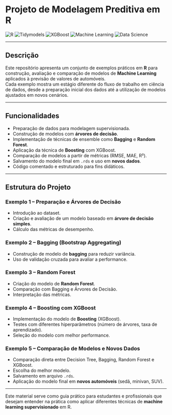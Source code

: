 # Projeto de Modelagem Preditiva em R

![R](https://img.shields.io/badge/R-Linguagem-276DC3?style=flat-square&logo=r)
![Tidymodels](https://img.shields.io/badge/Tidymodels-Framework-FF3366?style=flat-square&logo=r)
![XGBoost](https://img.shields.io/badge/XGBoost-Boosting-FF8000?style=flat-square&logo=python)
![Machine Learning](https://img.shields.io/badge/Machine%20Learning-Modelos-102230?style=flat-square&logo=opsgenie)
![Data Science](https://img.shields.io/badge/Data%20Science-Análise-4B8BBE?style=flat-square&logo=anaconda)

---

## Descrição
Este repositório apresenta um conjunto de exemplos práticos em **R** para construção, avaliação e comparação de modelos de **Machine Learning** aplicados à previsão de valores de automóveis.  
Cada exemplo mostra um estágio diferente do fluxo de trabalho em ciência de dados, desde a preparação inicial dos dados até a utilização de modelos ajustados em novos cenários.

---

## Funcionalidades
- Preparação de dados para modelagem supervisionada.  
- Construção de modelos com **árvores de decisão**.  
- Implementação de técnicas de ensemble como **Bagging** e **Random Forest**.  
- Aplicação da técnica de **Boosting** com XGBoost.  
- Comparação de modelos a partir de métricas (RMSE, MAE, R²).  
- Salvamento do modelo final em `.rds` e uso em **novos dados**.  
- Código comentado e estruturado para fins didáticos.  

---

## Estrutura do Projeto

### Exemplo 1 – Preparação e Árvores de Decisão
- Introdução ao dataset.  
- Criação e avaliação de um modelo baseado em **árvore de decisão simples**.  
- Cálculo das métricas de desempenho.  

### Exemplo 2 – Bagging (Bootstrap Aggregating)
- Construção de modelo de **bagging** para reduzir variância.  
- Uso de validação cruzada para avaliar a performance.  

### Exemplo 3 – Random Forest
- Criação do modelo de **Random Forest**.  
- Comparação com Bagging e Árvores de Decisão.  
- Interpretação das métricas.  

### Exemplo 4 – Boosting com XGBoost
- Implementação do modelo de **Boosting** (XGBoost).  
- Testes com diferentes hiperparâmetros (número de árvores, taxa de aprendizado).  
- Seleção do modelo com melhor performance.  

### Exemplo 5 – Comparação de Modelos e Novos Dados
- Comparação direta entre Decision Tree, Bagging, Random Forest e XGBoost.  
- Escolha do melhor modelo.  
- Salvamento em arquivo `.rds`.  
- Aplicação do modelo final em **novos automóveis** (sedã, minivan, SUV).  

---

Este material serve como guia prático para estudantes e profissionais que desejam entender na prática como aplicar diferentes técnicas de **machine learning supervisionado** em R.

